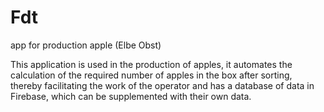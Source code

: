 # Fdt
app for production apple (Elbe Obst)

This application is used in the production of apples, it automates the calculation of the required number of apples in the box after sorting, thereby facilitating the work of the operator and has a database of data in Firebase, which can be supplemented with their own data.
